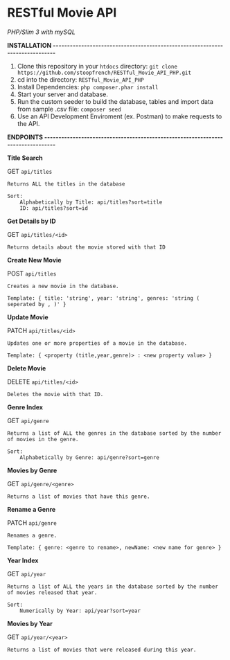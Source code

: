 # RESTful Movie API

*PHP/Slim 3 with mySQL*

**INSTALLATION -----------------------------------------------------------------------------**

1. Clone this repository in your `htdocs` directory:
	`git clone https://github.com/stoopfrench/RESTful_Movie_API_PHP.git`
2. cd into the directory: `RESTful_Movie_API_PHP`
3. Install Dependencies: `php composer.phar install`
4. Start your server and database.		
5. Run the custom seeder to build the database, tables and import data from sample .csv file: `composer seed`
6. Use an API Development Enviroment (ex. Postman) to make requests to the API.


**ENDPOINTS --------------------------------------------------------------------------------**

**Title Search**

GET `api/titles`
 	
 	Returns ALL the titles in the database

 	Sort: 
 		Alphabetically by Title: api/titles?sort=title
 		ID: api/titles?sort=id

**Get Details by ID** 		

GET `api/titles/<id>`
 	
 	Returns details about the movie stored with that ID

**Create New Movie**

POST `api/titles`
	
	Creates a new movie in the database.
	
	Template: { title: 'string', year: 'string', genres: 'string ( seperated by , )' }

**Update Movie**

PATCH `api/titles/<id>`
	
	Updates one or more properties of a movie in the database.

	Template: { <property (title,year,genre)> : <new property value> }

**Delete Movie**

DELETE `api/titles/<id>`

	Deletes the movie with that ID.

**Genre Index**

GET `api/genre`
	
	Returns a list of ALL the genres in the database sorted by the number of movies in the genre.

	Sort:
		Alphabetically by Genre: api/genre?sort=genre

**Movies by Genre**

GET `api/genre/<genre>`

	Returns a list of movies that have this genre.

**Rename a Genre**

PATCH `api/genre`

	Renames a genre.

	Template: { genre: <genre to rename>, newName: <new name for genre> }

**Year Index**

GET `api/year`
	
	Returns a list of ALL the years in the database sorted by the number of movies released that year.

	Sort:
		Numerically by Year: api/year?sort=year

**Movies by Year**

GET `api/year/<year>`

	Returns a list of movies that were released during this year.















